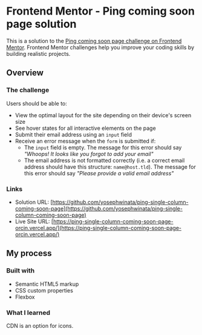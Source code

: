 # Frontend Mentor - Ping coming soon page solution

This is a solution to the [Ping coming soon page challenge on Frontend Mentor](https://www.frontendmentor.io/challenges/ping-single-column-coming-soon-page-5cadd051fec04111f7b848da). Frontend Mentor challenges help you improve your coding skills by building realistic projects.

## Overview

### The challenge

Users should be able to:

- View the optimal layout for the site depending on their device's screen size
- See hover states for all interactive elements on the page
- Submit their email address using an `input` field
- Receive an error message when the `form` is submitted if:
  - The `input` field is empty. The message for this error should say _"Whoops! It looks like you forgot to add your email"_
  - The email address is not formatted correctly (i.e. a correct email address should have this structure: `name@host.tld`). The message for this error should say _"Please provide a valid email address"_

### Links

- Solution URL: [https://github.com/yosephwinata/ping-single-column-coming-soon-page](https://github.com/yosephwinata/ping-single-column-coming-soon-page)
- Live Site URL: [https://ping-single-column-coming-soon-page-orcin.vercel.app/](https://ping-single-column-coming-soon-page-orcin.vercel.app/)

## My process

### Built with

- Semantic HTML5 markup
- CSS custom properties
- Flexbox

### What I learned

CDN is an option for icons.
